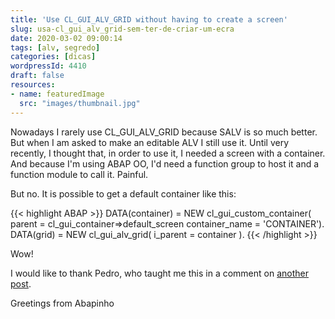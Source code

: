 ```yaml
---
title: 'Use CL_GUI_ALV_GRID without having to create a screen'
slug: usa-cl_gui_alv_grid-sem-ter-de-criar-um-ecra
date: 2020-03-02 09:00:14
tags: [alv, segredo]
categories: [dicas]
wordpressId: 4410
draft: false
resources:
- name: featuredImage
  src: "images/thumbnail.jpg"
---
```

Nowadays I rarely use CL_GUI_ALV_GRID because SALV is so much better. But when I am asked to make an editable ALV I still use it. Until very recently, I thought that, in order to use it, I needed a screen with a container. And because I'm using ABAP OO, I'd need a function group to host it and a function module to call it. Painful.
<!--more-->

But no. It is possible to get a default container like this:


{{< highlight ABAP >}}
DATA(container) =
  NEW cl_gui_custom_container(
    parent =  cl_gui_container=>default_screen
    container_name = 'CONTAINER').
DATA(grid) = NEW cl_gui_alv_grid( i_parent = container ).
{{< /highlight >}}

Wow!

I would like to thank Pedro, who taught me this in a comment on [another post][1].

Greetings from Abapinho

   [1]: https://abapinho.com/en/2020/03/usa-cl_gui_alv_grid-sem-ter-de-criar-um-ecra/
